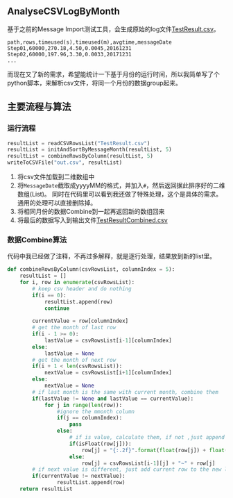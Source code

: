 ## AnalyseCSVLogByMonth
基于之前的Message Import测试工具，会生成原始的log文件[TestResult.csv](TestResult.csv)。
```csv
path,rows,timeused(s),timeused(m),avgtime,messageDate
Step01,60000,270.18,4.50,0.0045,20161231
Step02,60000,197.96,3.30,0.0033,20171231
...
```
而现在又了新的需求，希望能统计一下基于月份的运行时间，所以我简单写了个python脚本，来解析csv文件，将同一个月份的数据group起来。
## 主要流程与算法
### 运行流程
```python
resultList = readCSVRowsList("TestResult.csv")
resultList = initAndSortByMessageMonth(resultList, 5)
resultList = combineRowsByColumn(resultList, 5)
writeToCSVFile("out.csv", resultList)
```
1. 将csv文件加载到二维数组中
2. 将`MessageDate`截取成yyyyMM的格式，并加入`#`，然后返回据此排序好的二维数组(List)。
   同时在代码里可以看到我还做了特殊处理，这个是具体的需求。通用的处理可以直接删除掉。
3. 将相同月份的数据Combine到一起再返回新的数组回来
4. 将最后的数据写入到输出文件[TestResultCombined.csv](TestResultCombined.csv)

### 数据Combine算法
代码中我已经做了注释，不再过多解释，就是逐行处理，结果放到新的list里。
```python
def combineRowsByColumn(csvRowsList, columnIndex = 5):
    resultList = []
    for i, row in enumerate(csvRowsList):
        # keep csv header and do nothing
        if(i == 0):
            resultList.append(row)
            continue
            
        currentValue = row[columnIndex]
        # get the month of last row
        if(i - 1 >= 0):
            lastValue = csvRowsList[i-1][columnIndex]
        else:
            lastValue = None
        # get the month of next row
        if(i + 1 < len(csvRowsList)):
            nextValue = csvRowsList[i+1][columnIndex]
        else:
            nextValue = None
        # if last month is the same with current month, combine them
        if(lastValue != None and lastValue == currentValue):
            for j in range(len(row)):
                #ignore the mmonth column
                if(j == columnIndex):
                    pass
                else:
                    # if is value, calculate them, if not ,just append them with '~'
                    if(isFloat(row[j])):
                        row[j] = "{:.2f}".format(float(row[j]) + float(csvRowsList[i-1][j]))
                    else:
                        row[j] = csvRowsList[i-1][j] + "~" + row[j]
        # if next value is different, just add current row to the new list
        if(currentValue != nextValue):
                resultList.append(row)  
    return resultList    
```

